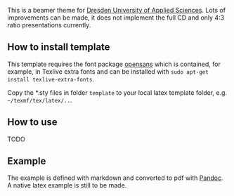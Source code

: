 This is a beamer theme for [Dresden University of Applied Sciences](https://www.htw-dresden.de).
Lots of improvements can be made, it does not implement the full CD and only 4:3 ratio presentations currently.
 
How to install template
---------------------------

This template requires the font package [opensans](https://ctan.org/texarchive/fonts/opensans) which is contained, for example, in Texlive extra fonts and can be installed with `sudo apt-get install texlive-extra-fonts`.

Copy the *.sty files in folder `template` to your local latex template folder, e.g. `~/texmf/tex/latex/..`. 


How to use 
--------------

TODO

Example
-----------

The example is defined with markdown and converted to pdf with [Pandoc](http://pandoc.org/). A native latex example is still to be made.

